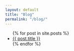 ```yaml
---
layout: default
title: "Blog"
permalink: "/blog/"
---
```



<ul>
  {% for post in site.posts %}
    <li><a href="{{ post.url }}">{{ post.title }}</a></li>
  {% endfor %}
</ul>

